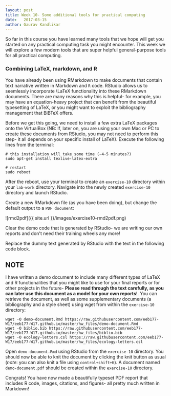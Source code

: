 ```yaml
---
layout: post
title: Week 10- Some additional tools for practical computing
date:   2017-03-15
author: Gaurav Kandlikar
---
```


So far in this course you have learned many tools that we hope will get you started on any practical computing task you might encounter. This week we will explore a few modern tools that are super helpful general-purpose tools for all practical computing.

### Combining LaTeX, markdown, and R

You have already been using RMarkdown to make documents that contain text narrative written in Markdown and `R` code. RStudio allows us to seemlessly incorporate \LaTeX functionality into these RMarkdown documents. There are many reasons why this is helpful- for example, you may have an equation-heavy project that can benefit from the beautiful typesetting of LaTeX, or you might want to exploit the bibliography management that BiBTeX offers. 

Before we get this going, we need to install a few extra LaTeX packages onto the VirtualBox (NB: If, later on, you are using your own Mac or PC to create these documents from RStudio, you may not need to perform this step- it all depends on your specific install of LaTeX). Execute the following lines from the terminal:

```
# this installation will take some time (~4-5 minutes?)
sudo apt-get install texlive-latex-extra

# restart
sudo reboot
```

After the reboot, use your terminal to create an `exercise-10` directory within your `lab-work` directory. Navigate into the newly created `exercise-10` directory and launch RStudio. 

Create a new RMarkdown file (as you have been doing), but change the default output to a `PDF document`:

![rmd2pdf]({{ site.url }}/images/exercise10-rmd2pdf.png)

Clear the demo code that is generated by RStudio- we are writing our own reports and don't need their training wheels any more!

Replace the dummy text generated by RStudio with the text in the following code block. 

## NOTE 

I have written a demo document to include many different types of LaTeX and R functionalities that you might like to use for your final reports or for other projects in the future- **Please read through the text carefully, as you can later use this document as a model for your own reports**!. You can retrieve the document, as well as some supplementary documents (a bibliography and a style sheet) using wget from within the `exercise-10` directory:

```
wget -O demo-document.Rmd https://raw.githubusercontent.com/eeb177-W17/eeb177-W17.github.io/master/hw_files/demo-document.Rmd
wget -O biblio.bib https://raw.githubusercontent.com/eeb177-W17/eeb177-W17.github.io/master/hw_files/biblio.bib
wget -O ecology-letters.csl https://raw.githubusercontent.com/eeb177-W17/eeb177-W17.github.io/master/hw_files/ecology-letters.csl
```

Open `demo-document.Rmd` using RStudio from the `exercise-10` directory. You should now be able to knit the document by clicking the knit button as usual (*note*: you can also knit a file using `control+shift+K`). A document named `demo-document.pdf` should be created within the `exercise-10` directory. 

Congrats! You have now made a beautifully typeset PDF report that includes R code, images, citations, and figures- all pretty much written in Markdown!
